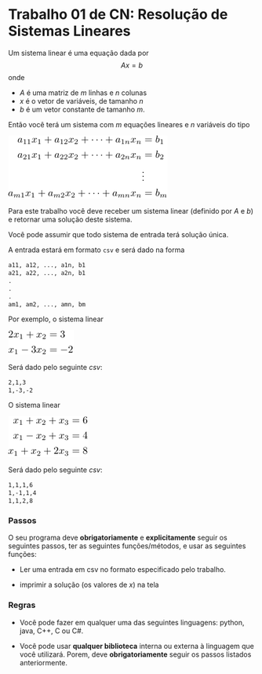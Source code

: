 # Trabalho 01 de CN: Resolução de Sistemas Lineares

Um sistema linear é uma equação dada por
$$Ax = b$$
onde
- $A$ é uma matriz de $m$ linhas e $n$ colunas
- $x$ é o vetor de variáveis, de tamanho $n$
- $b$ é um vetor constante de tamanho $m$.

Então você terá um sistema com $m$ equações lineares e $n$ variáveis do tipo

![Sistema Linear](images/linear_system.png)

Para este trabalho você deve receber um sistema linear (definido por $A$ e $b$) e retornar uma solução deste sistema.

Você pode assumir que todo sistema de entrada terá solução única.

A entrada estará em formato `csv` e será dado na forma
```
a11, a12, ..., a1n, b1
a21, a22, ..., a2n, b1
.
.
.
am1, am2, ..., amn, bm
```

Por exemplo, o sistema linear

![Exemplo 01](images/exemplo01.png)

Será dado pelo seguinte $csv$:
```
2,1,3
1,-3,-2
```

O sistema linear

![Exemplo 02](images/exemplo02.png)

Será dado pelo seguinte $csv$:
```
1,1,1,6
1,-1,1,4
1,1,2,8
```

### Passos

O seu programa deve **obrigatoriamente** e **explicitamente** seguir os seguintes passos, ter as seguintes funções/métodos, e usar as seguintes funções:

 - Ler uma entrada em csv no formato especificado pelo trabalho.

 - imprimir a solução (os valores de $x$) na tela


### Regras

 - Você pode fazer em qualquer uma das seguintes linguagens: python, java, C++, C ou C#.

 - Você pode usar **qualquer biblioteca** interna ou externa à linguagem que você utilizará. Porem, deve **obrigatoriamente** seguir os passos listados anteriormente.

